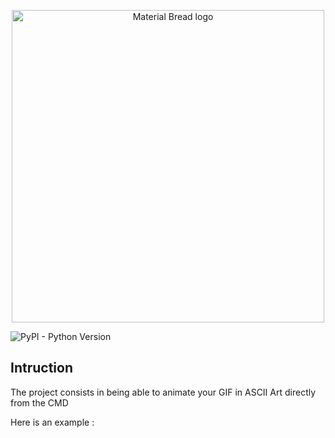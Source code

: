<p align="center">
  <img width="500" src="https://user-images.githubusercontent.com/107991103/176902611-28aafaf4-bfa9-4ef2-9917-022ff5ce22c0.png" alt="Material Bread logo">
</p>

![PyPI - Python Version](https://img.shields.io/pypi/pyversions/p?style=plastic)


 



## Intruction
 
 The project consists in being able to animate your GIF in ASCII Art directly from the CMD
 
 Here is an example :

